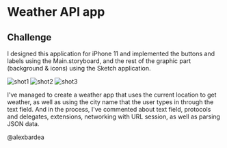
#  Weather API app

## Challenge

I designed this application for iPhone 11 and implemented the buttons and labels using the Main.storyboard, and the rest of the graphic part (background & icons) using the Sketch application.

![shot1](https://user-images.githubusercontent.com/79907597/110221440-e67c3b80-7ed4-11eb-82f6-0c2cd885f026.jpg)
![shot2](https://user-images.githubusercontent.com/79907597/110221444-f136d080-7ed4-11eb-81ec-2abb375ca4c6.jpg)
![shot3](https://user-images.githubusercontent.com/79907597/110221446-f6941b00-7ed4-11eb-80f7-e8e1e45d06e4.jpg)

I've managed to create a weather app that uses the current location to get weather, as well as using the city name that the user types in through the text field. And in the process, I've commented about text field, protocols and delegates, extensions, networking with URL session, as well as parsing JSON data.

@alexbardea
